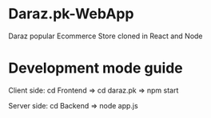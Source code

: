 # Daraz.pk-WebApp
 Daraz popular Ecommerce Store cloned in React and Node

# Development mode guide
Client side:
cd Frontend =>
cd daraz.pk =>
npm start

Server side:
cd Backend =>
node app.js 
